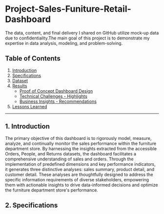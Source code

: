 # Project-Sales-Funiture-Retail-Dashboard
The data, content, and final delivery I shared on GitHub utilize mock-up data due to confidentiality.The main goal of this project is to demonstrate my expertise in data analysis, modeling, and problem-solving.

## Table of Contents

1. [Introduction](#introduction)
2. [Specifications](#specifications)
3. [Dataset](#dataset)
4. [Results](#results)
    - [Proof of Concept Dashboard Design](#proof-of-concept-dashboard-design)
    - [Technical Challenges - Highlights](#technical-challenges-highlights)
    - [Business Insights - Recommendations](#business-insights-recommendations)
5. [Lessons Learned](#lesson-learned)

---

## 1. Introduction <a name="introduction"></a>
The primary objective of this dashboard is to rigorously model, measure, analyze, and continually monitor the sales performance within the furniture department store. By harnessing the insights extracted from the accessible Orders, People, and Returns datasets, the dashboard facilitates a comprehensive understanding of sales and orders. Through the implementation of predefined dimensions and key performance indicators, it generates three distinctive analyses: sales summary, product detail, and customer detail. These analyses are thoughtfully designed to address the specific information requirements of diverse stakeholders, empowering them with actionable insights to drive data-informed decisions and optimize the furniture department store's performance.

## 2. Specifications <a name="specifications"></a>
